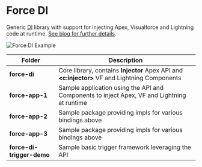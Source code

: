 # Force DI

Generic [DI](https://en.wikipedia.org/wiki/Dependency_injection) library with support for injecting Apex, Visualforce and Lightning code at runtime. [See blog for further details](https://andyinthecloud.com/2018/07/15/managing-dependency-injection-within-salesforce/).

![Force DI Example](https://andrewfawcett.files.wordpress.com/2018/07/forcedi2.png)

| Folder | Description |
| ------ | ----------- |
| **force-di** | Core library, contains **Injector** Apex API and **<c:injector>** VF and Lightning Components |
| **force-app-1** | Sample application using the API and Components to inject Apex, VF and Lightning at runtime |
| **force-app-2** | Sample package providing impls for various bindings above |
| **force-app-3** | Sample package providing impls for various bindings above |
| **force-di-trigger-demo** | Sample basic trigger framework leveraging the API |
